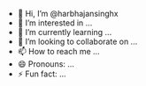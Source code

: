 - 👋 Hi, I’m @harbhajansinghx
- 👀 I’m interested in ...
- 🌱 I’m currently learning ...
- 💞️ I’m looking to collaborate on ...
- 📫 How to reach me ...
- 😄 Pronouns: ...
- ⚡ Fun fact: ...

<!---
harbhajansinghx/harbhajansinghx is a ✨ special ✨ repository because its `README.md` (this file) appears on your GitHub profile.
You can click the Preview link to take a look at your changes.
--->
